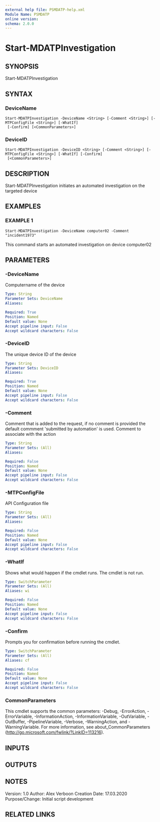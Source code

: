 ```yaml
---
external help file: PSMDATP-help.xml
Module Name: PSMDATP
online version:
schema: 2.0.0
---
```


# Start-MDATPInvestigation

## SYNOPSIS
Start-MDATPInvestigation

## SYNTAX

### DeviceName
```
Start-MDATPInvestigation -DeviceName <String> [-Comment <String>] [-MTPConfigFile <String>] [-WhatIf]
 [-Confirm] [<CommonParameters>]
```

### DeviceID
```
Start-MDATPInvestigation -DeviceID <String> [-Comment <String>] [-MTPConfigFile <String>] [-WhatIf] [-Confirm]
 [<CommonParameters>]
```

## DESCRIPTION
Start-MDATPInvestigation initiates an automated investigation on the targeted device

## EXAMPLES

### EXAMPLE 1
```
Start-MDATPInvestigation -DeviceName computer02 -Comment "incident1973"
```

This command starts an automated investigation on device computer02

## PARAMETERS

### -DeviceName
Computername of the device

```yaml
Type: String
Parameter Sets: DeviceName
Aliases:

Required: True
Position: Named
Default value: None
Accept pipeline input: False
Accept wildcard characters: False
```

### -DeviceID
The unique device ID of the device

```yaml
Type: String
Parameter Sets: DeviceID
Aliases:

Required: True
Position: Named
Default value: None
Accept pipeline input: False
Accept wildcard characters: False
```

### -Comment
Comment that is added to the request, if no comment is provided the default commment 'submitted by automation' is used.
Comment to associate with the action

```yaml
Type: String
Parameter Sets: (All)
Aliases:

Required: False
Position: Named
Default value: None
Accept pipeline input: False
Accept wildcard characters: False
```

### -MTPConfigFile
API Configuration file

```yaml
Type: String
Parameter Sets: (All)
Aliases:

Required: False
Position: Named
Default value: None
Accept pipeline input: False
Accept wildcard characters: False
```

### -WhatIf
Shows what would happen if the cmdlet runs.
The cmdlet is not run.

```yaml
Type: SwitchParameter
Parameter Sets: (All)
Aliases: wi

Required: False
Position: Named
Default value: None
Accept pipeline input: False
Accept wildcard characters: False
```

### -Confirm
Prompts you for confirmation before running the cmdlet.

```yaml
Type: SwitchParameter
Parameter Sets: (All)
Aliases: cf

Required: False
Position: Named
Default value: None
Accept pipeline input: False
Accept wildcard characters: False
```

### CommonParameters
This cmdlet supports the common parameters: -Debug, -ErrorAction, -ErrorVariable, -InformationAction, -InformationVariable, -OutVariable, -OutBuffer, -PipelineVariable, -Verbose, -WarningAction, and -WarningVariable.
For more information, see about_CommonParameters (http://go.microsoft.com/fwlink/?LinkID=113216).

## INPUTS

## OUTPUTS

## NOTES
Version:        1.0
Author:         Alex Verboon
Creation Date:  17.03.2020
Purpose/Change: Initial script development

## RELATED LINKS
